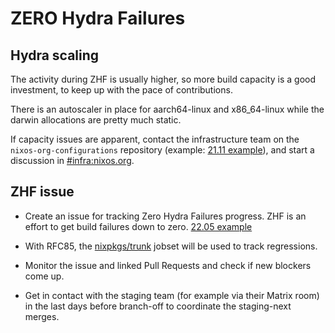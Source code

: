 # ZERO Hydra Failures

## Hydra scaling

The activity during ZHF is usually higher, so more build capacity is a good
investment, to keep up with the pace of contributions.

There is an autoscaler in place for aarch64-linux and x86_64-linux while the
darwin allocations are pretty much static.

If capacity issues are apparent, contact the infrastructure team on the
`nixos-org-configurations` repository (example: [21.11 example](https://github.com/NixOS/nixos-org-configurations/issues/186)),
and start a discussion in [#infra:nixos.org](https://matrix.to/#/#infra:nixos.org).

## ZHF issue

- Create an issue for tracking Zero Hydra Failures progress. ZHF is an effort
  to get build failures down to zero.
  [22.05 example](https://github.com/NixOS/nixpkgs/issues/172160)

- With RFC85, the
  [nixpkgs/trunk](https://hydra.nixos.org/jobset/nixpkgs/trunk) jobset will be
  used to track regressions.

- Monitor the issue and linked Pull Requests and check if new blockers come up.

- Get in contact with the staging team (for example via their Matrix room) in
  the last days before branch-off to coordinate the staging-next merges.
